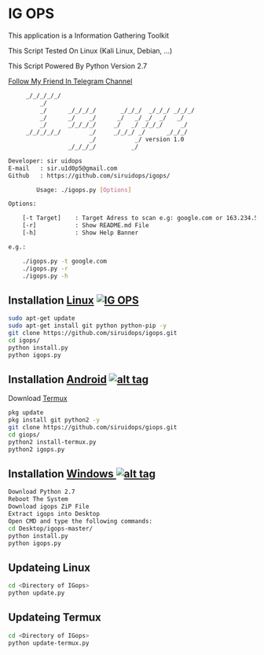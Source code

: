 # IG OPS

<p>This application is a Information Gathering Toolkit</p>
<p>This Script Tested On Linux (Kali Linux, Debian, ...) </p>
<p>This Script Powered By Python Version 2.7</p>

[Follow My Friend In Telegram Channel](https://t.me/softhacking)

```bash
     _/_/_/_/_/
         _/
         _/      _/_/_/_/       _/_/_/  _/_/_/ _/_/_/
         _/      _/    _/      _/   _/ _/  _/   _/
         _/      _/_/_/_/     _/   _/ _/_/_/     _/
     _/_/_/_/_/        _/     _/_/_/ _/      _/_/_/
                       _/           _/ version 1.0
                 _/_/_/_/          _/

Developer: sir uidops
E-mail   : sir.u1d0p5@gmail.com
Github   : https://github.com/siruidops/igops/

        Usage: ./igops.py [Options]

Options:

    [-t Target]    : Target Adress to scan e.g: google.com or 163.234.56.77
    [-r]           : Show README.md File
    [-h]           : Show Help Banner

e.g.:

    ./igops.py -t google.com
    ./igops.py -r
    ./igops.py -h

```

## Installation [Linux](https://wikipedia.org/wiki/Linux) [![IG OPS](http://icons.iconarchive.com/icons/dakirby309/simply-styled/32/OS-Linux-icon.png)](https://fr.wikipedia.org/wiki/Linux)

```bash
sudo apt-get update
sudo apt-get install git python python-pip -y
git clone https://github.com/siruidops/igops.git
cd igops/
python install.py
python igops.py
```

## Installation [Android](https://wikipedia.org/wiki/Android) [![alt tag](https://cdn1.iconfinder.com/data/icons/logotypes/32/android-32.png)](https://fr.wikipedia.org/wiki/Android)

Download [Termux](https://play.google.com/store/apps/details?id=com.termux)

```bash
pkg update
pkg install git python2 -y
git clone https://github.com/siruidops/giops.git
cd giops/
python2 install-termux.py
python2 igops.py
```

## Installation [Windows ](https://wikipedia.org/wiki/Microsoft_Windows)[![alt tag](http://icons.iconarchive.com/icons/tatice/cristal-intense/32/Windows-icon.png)](https://fr.wikipedia.org/wiki/Microsoft_Windows)
```bash
Download Python 2.7
Reboot The System
Download igops ZiP File
Extract igops into Desktop
Open CMD and type the following commands:
cd Desktop/igops-master/
python install.py
python igops.py
```

## Updateing Linux

```bash
cd <Directory of IGops>
python update.py
```

## Updateing Termux

```bash
cd <Directory of IGops>
python update-termux.py
```

